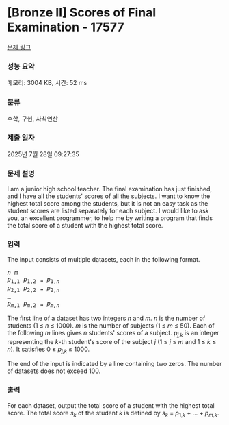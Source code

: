 # [Bronze II] Scores of Final Examination - 17577 

[문제 링크](https://www.acmicpc.net/problem/17577) 

### 성능 요약

메모리: 3004 KB, 시간: 52 ms

### 분류

수학, 구현, 사칙연산

### 제출 일자

2025년 7월 28일 09:27:35

### 문제 설명

<p>I am a junior high school teacher. The final examination has just finished, and I have all the students' scores of all the subjects. I want to know the highest total score among the students, but it is not an easy task as the student scores are listed separately for each subject. I would like to ask you, an excellent programmer, to help me by writing a program that finds the total score of a student with the highest total score.</p>

### 입력 

 <p>The input consists of multiple datasets, each in the following format.</p>
<!-- end en only -->

<pre><i>n m</i>
<i>p</i><sub>1,1</sub> <i>p</i><sub>1,2</sub> … <i>p</i><sub>1,<i>n</i></sub>
<i>p</i><sub>2,1</sub> <i>p</i><sub>2,2</sub> … <i>p</i><sub>2,<i>n</i></sub>
…
<i>p</i><sub><i>m</i>,1</sub> <i>p</i><sub><i>m</i>,2</sub> … <i>p</i><sub><i>m,n</i></sub></pre>

<p>The first line of a dataset has two integers <i>n</i> and <i>m</i>. <i>n</i> is the number of students (1 ≤ <i>n</i> ≤ 1000). <i>m</i> is the number of subjects (1 ≤ <i>m</i> ≤ 50). Each of the following <i>m</i> lines gives <i>n</i> students' scores of a subject. <i>p</i><sub><i>j,k</i></sub> is an integer representing the <i>k</i>-th student's score of the subject <i>j</i> (1 ≤ <i>j</i> ≤ <i>m</i> and 1 ≤ <i>k</i> ≤ <i>n</i>). It satisfies 0 ≤ <i>p</i><sub><i>j,k</i></sub> ≤ 1000.</p>

<p>The end of the input is indicated by a line containing two zeros. The number of datasets does not exceed 100.</p>

### 출력 

 <p>For each dataset, output the total score of a student with the highest total score. The total score <i>s</i><sub><i>k</i></sub> of the student <i>k</i> is defined by <i>s</i><sub><i>k</i></sub> = <i>p</i><sub>1,<i>k</i></sub> + … + <i>p</i><sub><i>m,k</i></sub>.</p>

